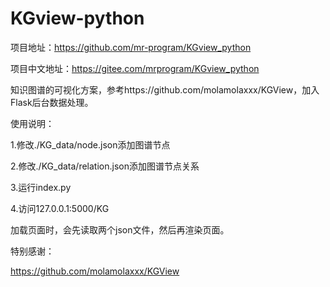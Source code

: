# KGview-python

项目地址：https://github.com/mr-program/KGview_python

项目中文地址：https://gitee.com/mrprogram/KGview_python

知识图谱的可视化方案，参考https://github.com/molamolaxxx/KGView，加入Flask后台数据处理。

使用说明：

1.修改./KG_data/node.json添加图谱节点

2.修改./KG_data/relation.json添加图谱节点关系

3.运行index.py

4.访问127.0.0.1:5000/KG

加载页面时，会先读取两个json文件，然后再渲染页面。

特别感谢：

https://github.com/molamolaxxx/KGView